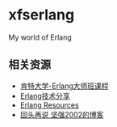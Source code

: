 # xfserlang
My world of Erlang

## 相关资源
* [肯特大学-Erlang大师班课程](http://www.cs.kent.ac.uk/ErlangMasterClasses/)
* [Erlang技术分享](http://www.kongqingquan.com/)
* [Erlang Resources](http://site.douban.com/204209/)
* [回头再说 坚强2002的博客](http://www.cnblogs.com/me-sa/)
